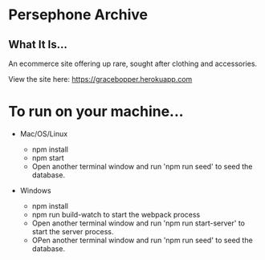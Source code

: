 # Persephone Archive

## What It Is...

An ecommerce site offering up rare, sought after clothing and accessories.

View the site here: https://gracebopper.herokuapp.com

# To run on your machine...

* Mac/OS/Linux

  * npm install
  * npm start
  * Open another terminal window and run 'npm run seed' to seed the database.

* Windows
  * npm install
  * npm run build-watch to start the webpack process
  * Open another terminal window and run 'npm run start-server' to start the server process.
  * OPen another terminal window and run 'npm run seed' to seed the database.
